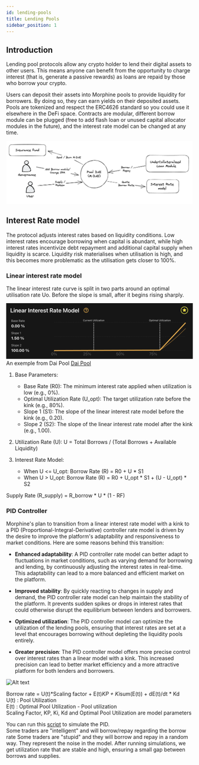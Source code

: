 ```yaml
---
id: lending-pools
title: Lending Pools
sidebar_position: 1
---
```


## Introduction

Lending pool protocols allow any crypto holder to lend their digital assets to other users. This means anyone can benefit from the opportunity to charge interest (that is, generate a passive rewards) as loans are repaid by those who borrow your crypto.

Users can deposit their assets into Morphine pools to provide liquidity for borrowers. By doing so, they can earn yields on their deposited assets.  Pools are tokenized and respect the ERC4626 standard so you could use it elsewhere in the DeFi space. Contracts are modular, different borrow module can be plugged (free to add flash loan or unused capital allocator modules in the future), and the interest rate model can be changed at any time.


![Alt text](./images/lending.png)



## Interest Rate model

The protocol adjusts interest rates based on liquidity conditions. Low interest rates encourage borrowing when capital is abundant, while high interest rates incentivize debt repayment and additional capital supply when liquidity is scarce. Liquidity risk materialises when utilisation is high, and this becomes more problematic as the utilisation gets closer to 100%.

### Linear interest rate model

The linear interest rate curve is split in two parts around an optimal utilisation rate Uo. Before the slope is small, after it begins rising sharply.

![Alt text](./images/lirm.png)
An exemple from Dai Pool
[Dai Pool](https://app.morphine.store/Pools/0x7e758f80c7f650d595e1e0920b4455cb241737afc86982fa81776439dfdd0af)


1. Base Parameters:
   - Base Rate (R0): The minimum interest rate applied when utilization is low (e.g., 0%).
   - Optimal Utilization Rate (U_opt): The target utilization rate before the kink (e.g., 80%).
   - Slope 1 (S1): The slope of the linear interest rate model before the kink (e.g., 0.20).
   - Slope 2 (S2): The slope of the linear interest rate model after the kink (e.g., 1.00).

2. Utilization Rate (U):
   U = Total Borrows / (Total Borrows + Available Liquidity)

3. Interest Rate Model:
   - When U <= U_opt:
     Borrow Rate (R) = R0 + U * S1
   - When U > U_opt:
     Borrow Rate (R) = R0 + U_opt * S1 + (U - U_opt) * S2

Supply Rate (R_supply) = R_borrow * U * (1 - RF)


### PID Controller

Morphine's plan to transition from a linear interest rate model with a kink to a PID (Proportional-Integral-Derivative) controller rate model is driven by the desire to improve the platform's adaptability and responsiveness to market conditions. Here are some reasons behind this transition:

- **Enhanced adaptability**: A PID controller rate model can better adapt to fluctuations in market conditions, such as varying demand for borrowing and lending, by continuously adjusting the interest rates in real-time. This adaptability can lead to a more balanced and efficient market on the platform.

- **Improved stability**: By quickly reacting to changes in supply and demand, the PID controller rate model can help maintain the stability of the platform. It prevents sudden spikes or drops in interest rates that could otherwise disrupt the equilibrium between lenders and borrowers.

- **Optimized utilization**: The PID controller model can optimize the utilization of the lending pools, ensuring that interest rates are set at a level that encourages borrowing without depleting the liquidity pools entirely.

- **Greater precision**: The PID controller model offers more precise control over interest rates than a linear model with a kink. This increased precision can lead to better market efficiency and a more attractive platform for both lenders and borrowers.


![Alt text](https://2568935805-files.gitbook.io/~/files/v0/b/gitbook-x-prod.appspot.com/o/spaces%2FVftpiRFt5R5ezJhT7UPM%2Fuploads%2FdhP0eN10LBdYb21r58uM%2Fimage.png?alt=media&token=5e509333-2987-4205-8a9d-1125338aa230)

Borrow rate =  U(t)*Scaling factor + E(t)*KP + Ki*sum(E(t)) + dE(t)/dt * Kd  
U(t) : Pool Utilization  
E(t) : Optimal Pool Utilization - Pool utilization  
Scaling Factor, KP, Ki, Kd and Optimal Pool Utilization are model parameters  

You can run this [script](https://colab.research.google.com/drive/1S_FAbyR_Qm0lfqI5OkVepY5wjlTo2l7p?usp=sharing) to simulate the PID.  
Some traders are "intelligent" and will borrow/repay regarding the borrow rate 
Some traders are "stupid" and they will borrow and repay in a random way. They represent the noise in the model.
After running simulations, we get utilization rate that are stable and high, ensuring a small gap between borrows and supplies.






